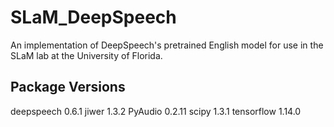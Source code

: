 # SLaM_DeepSpeech
An implementation of DeepSpeech's pretrained English model for use in
the SLaM lab at the University of Florida.
## Package Versions
deepspeech               0.6.1
jiwer                    1.3.2
PyAudio                  0.2.11
scipy                    1.3.1
tensorflow               1.14.0
